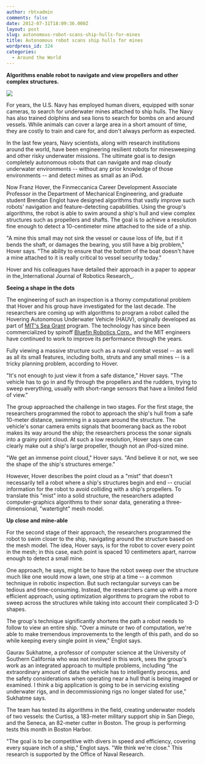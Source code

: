 ```yaml
---
author: rbtxadmin
comments: false
date: 2012-07-31T18:09:36.000Z
layout: post
slug: autonomous-robot-scans-ship-hulls-for-mines
title: Autonomous robot scans ship hulls for mines
wordpress_id: 324
categories:
  - Around the World
---
```


**Algorithms enable robot to navigate and view propellers and other complex structures.**

![](http://img.mit.edu/newsoffice/images/article_images/original/20120716153856-1.png)

For years, the U.S. Navy has employed human divers, equipped with sonar cameras, to search for underwater mines attached to ship hulls. The Navy has also trained dolphins and sea lions to search for bombs on and around vessels. While animals can cover a large area in a short amount of time, they are costly to train and care for, and don't always perform as expected.

In the last few years, Navy scientists, along with research institutions around the world, have been engineering resilient robots for minesweeping and other risky underwater missions. The ultimate goal is to design completely autonomous robots that can navigate and map cloudy underwater environments -- without any prior knowledge of those environments -- and detect mines as small as an iPod.

Now Franz Hover, the Finmeccanica Career Development Associate Professor in the Department of Mechanical Engineering, and graduate student Brendan Englot have designed algorithms that vastly improve such robots' navigation and feature-detecting capabilities. Using the group's algorithms, the robot is able to swim around a ship's hull and view complex structures such as propellers and shafts. The goal is to achieve a resolution fine enough to detect a 10-centimeter mine attached to the side of a ship.

"A mine this small may not sink the vessel or cause loss of life, but if it bends the shaft, or damages the bearing, you still have a big problem," Hover says. "The ability to ensure that the bottom of the boat doesn't have a mine attached to it is really critical to vessel security today."

Hover and his colleagues have detailed their approach in a paper to appear in the_International Journal of Robotics Research_.

**Seeing a shape in the dots**

The engineering of such an inspection is a thorny computational problem that Hover and his group have investigated for the last decade. The researchers are coming up with algorithms to program a robot called the Hovering Autonomous Underwater Vehicle (HAUV), originally developed as part of [MIT's Sea Grant](http://seagrant.mit.edu/) program. The technology has since been commercialized by spinoff [Bluefin Robotics Corp.](http://www.bluefinrobotics.com/), and the MIT engineers have continued to work to improve its performance through the years.

Fully viewing a massive structure such as a naval combat vessel -- as well as all its small features, including bolts, struts and any small mines -- is a tricky planning problem, according to Hover.

"It's not enough to just view it from a safe distance," Hover says. "The vehicle has to go in and fly through the propellers and the rudders, trying to sweep everything, usually with short-range sensors that have a limited field of view."

The group approached the challenge in two stages. For the first stage, the researchers programmed the robot to approach the ship's hull from a safe 10-meter distance, swimming in a square around the structure. The vehicle's sonar camera emits signals that boomerang back as the robot makes its way around the ship; the researchers process the sonar signals into a grainy point cloud. At such a low resolution, Hover says one can clearly make out a ship's large propeller, though not an iPod-sized mine.

"We get an immense point cloud," Hover says. "And believe it or not, we see the shape of the ship's structures emerge."

However, Hover describes the point cloud as a "mist" that doesn't necessarily tell a robot where a ship's structures begin and end -- crucial information for the robot to avoid colliding with a ship's propellers. To translate this "mist" into a solid structure, the researchers adapted computer-graphics algorithms to their sonar data, generating a three-dimensional, "watertight" mesh model.

**Up close and mine-able**

For the second stage of their approach, the researchers programmed the robot to swim closer to the ship, navigating around the structure based on the mesh model. The idea, Hover says, is for the robot to cover every point in the mesh; in this case, each point is spaced 10 centimeters apart, narrow enough to detect a small mine.

One approach, he says, might be to have the robot sweep over the structure much like one would mow a lawn, one strip at a time -- a common technique in robotic inspection. But such rectangular surveys can be tedious and time-consuming. Instead, the researchers came up with a more efficient approach, using optimization algorithms to program the robot to sweep across the structures while taking into account their complicated 3-D shapes.

The group's technique significantly shortens the path a robot needs to follow to view an entire ship. "Over a minute or two of computation, we're able to make tremendous improvements to the length of this path, and do so while keeping every single point in view," Englot says.

Gaurav Sukhatme, a professor of computer science at the University of Southern California who was not involved in this work, sees the group's work as an integrated approach to multiple problems, including "the extraordinary amount of data the vehicle has to intelligently process, and the safety considerations when operating near a hull that is being imaged or examined. I think a big application is going to be in servicing existing underwater rigs, and in decommissioning rigs no longer slated for use," Sukhatme says.

The team has tested its algorithms in the field, creating underwater models of two vessels: the Curtiss, a 183-meter military support ship in San Diego, and the Seneca, an 82-meter cutter in Boston. The group is performing tests this month in Boston Harbor.

"The goal is to be competitive with divers in speed and efficiency, covering every square inch of a ship," Englot says. "We think we're close." This research is supported by the Office of Naval Research.
